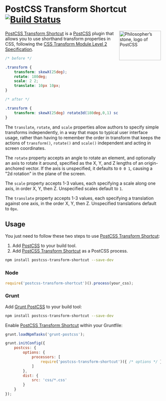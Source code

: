 # PostCSS Transform Shortcut [![Build Status][ci-img]][ci]

<img align="right" width="135" height="95" src="http://postcss.github.io/postcss/logo-leftp.png" title="Philosopher’s stone, logo of PostCSS">

[PostCSS Transform Shortcut] is a [PostCSS] plugin that allows you to use shorthand transform properties in CSS, following the [CSS Transform Module Level 2 Specification](http://drafts.csswg.org/css-transforms-2/).

```css
/* before */

.transform {
    transform: skewX(25deg);
    rotate: 180deg;
    scale: 2 2;
    translate: 10px 10px;
}

/* after */

.transform {
    transform: skewX(25deg) rotate3d(180deg,0,1) scale3d(2,2,1) translate3d(10px,10px,0px);
}

```

The `translate`, `rotate`, and `scale` properties allow authors to specify simple transforms independently, in a way that maps to typical user interface usage, rather than having to remember the order in transform that keeps the actions of `transform()`, `rotate()` and `scale()` independent and acting in screen coordinates.

The `rotate` property accepts an angle to rotate an element, and optionally an axis to rotate it around, specified as the X, Y, and Z lengths of an origin-anchored vector. If the axis is unspecified, it defaults to `0 0 1`, causing a "2d rotation" in the plane of the screen.

The `scale` property accepts 1-3 values, each specifying a scale along one axis, in order X, Y, then Z. Unspecified scales default to `1`.

The `translate` property accepts 1-3 values, each specifying a translation against one axis, in the order X, Y, then Z. Unspecified translations default to `0px`.

## Usage

You just need to follow these two steps to use [PostCSS Transform Shortcut]:

1. Add [PostCSS] to your build tool.
2. Add [PostCSS Transform Shortcut] as a PostCSS process.

```sh
npm install postcss-transform-shortcut --save-dev
```

### Node

```js
require('postcss-transform-shortcut')().process(your_css);
```

### Grunt

Add [Grunt PostCSS] to your build tool:

```sh
npm install postcss-transform-shortcut --save-dev
```

Enable [PostCSS Transform Shortcut] within your Gruntfile:

```js
grunt.loadNpmTasks('grunt-postcss');

grunt.initConfig({
    postcss: {
        options: {
            processors: [
                require('postcss-transform-shortcut')({ /* options */ })
            ]
        },
        dist: {
            src: 'css/*.css'
        }
    }
});
```

[ci]: https://travis-ci.org/jonathantneal/postcss-transform-shortcut
[ci-img]: https://travis-ci.org/jonathantneal/postcss-transform-shortcut.svg
[Grunt PostCSS]: https://github.com/nDmitry/grunt-postcss
[PostCSS]: https://github.com/postcss/postcss
[PostCSS Transform Shortcut]: https://github.com/jonathantneal/postcss-transform-shortcut
